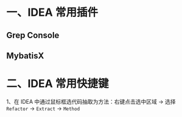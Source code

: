 # 一、IDEA 常用插件

## Grep Console

## MybatisX


# 二、IDEA 常用快捷键

1、在 IDEA 中通过鼠标框选代码抽取为方法：右键点击选中区域 → 选择 `Refactor` → `Extract` → `Method`


